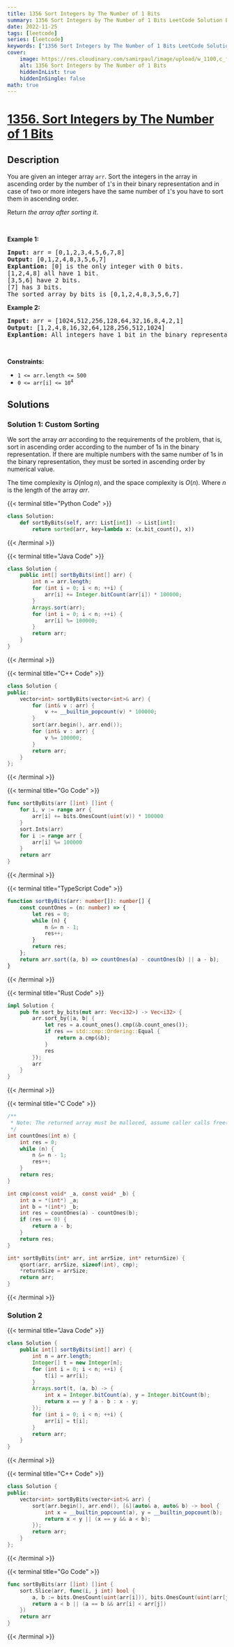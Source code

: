 ```yaml
---
title: 1356 Sort Integers by The Number of 1 Bits
summary: 1356 Sort Integers by The Number of 1 Bits LeetCode Solution Explained
date: 2022-11-25
tags: [leetcode]
series: [leetcode]
keywords: ["1356 Sort Integers by The Number of 1 Bits LeetCode Solution Explained in all languages", "1356 Sort Integers by The Number of 1 Bits", "LeetCode", "leetcode solution in Python3 C++ Java Go PHP Ruby Swift TypeScript Rust C# JavaScript C", "GeeksforGeeks", "InterviewBit", "Coding Ninjas", "HackerRank", "HackerEarth", "CodeChef", "TopCoder", "AlgoExpert", "freeCodeCamp", "Codeforces", "GitHub", "AtCoder", "Samir Paul"]
cover:
    image: https://res.cloudinary.com/samirpaul/image/upload/w_1100,c_fit,co_rgb:FFFFFF,l_text:Arial_75_bold:1356 Sort Integers by The Number of 1 Bits - Solution Explained/problem-solving.webp
    alt: 1356 Sort Integers by The Number of 1 Bits
    hiddenInList: true
    hiddenInSingle: false
math: true
---
```



# [1356. Sort Integers by The Number of 1 Bits](https://leetcode.com/problems/sort-integers-by-the-number-of-1-bits)


## Description

<p>You are given an integer array <code>arr</code>. Sort the integers in the array&nbsp;in ascending order by the number of <code>1</code>&#39;s&nbsp;in their binary representation and in case of two or more integers have the same number of <code>1</code>&#39;s you have to sort them in ascending order.</p>

<p>Return <em>the array after sorting it</em>.</p>

<p>&nbsp;</p>
<p><strong class="example">Example 1:</strong></p>

<pre>
<strong>Input:</strong> arr = [0,1,2,3,4,5,6,7,8]
<strong>Output:</strong> [0,1,2,4,8,3,5,6,7]
<strong>Explantion:</strong> [0] is the only integer with 0 bits.
[1,2,4,8] all have 1 bit.
[3,5,6] have 2 bits.
[7] has 3 bits.
The sorted array by bits is [0,1,2,4,8,3,5,6,7]
</pre>

<p><strong class="example">Example 2:</strong></p>

<pre>
<strong>Input:</strong> arr = [1024,512,256,128,64,32,16,8,4,2,1]
<strong>Output:</strong> [1,2,4,8,16,32,64,128,256,512,1024]
<strong>Explantion:</strong> All integers have 1 bit in the binary representation, you should just sort them in ascending order.
</pre>

<p>&nbsp;</p>
<p><strong>Constraints:</strong></p>

<ul>
	<li><code>1 &lt;= arr.length &lt;= 500</code></li>
	<li><code>0 &lt;= arr[i] &lt;= 10<sup>4</sup></code></li>
</ul>

## Solutions

### Solution 1: Custom Sorting

We sort the array $arr$ according to the requirements of the problem, that is, sort in ascending order according to the number of $1$s in the binary representation. If there are multiple numbers with the same number of $1$s in the binary representation, they must be sorted in ascending order by numerical value.

The time complexity is $O(n \log n)$, and the space complexity is $O(n)$. Where $n$ is the length of the array $arr$.

<!-- tabs:start -->

{{< terminal title="Python Code" >}}
```python
class Solution:
    def sortByBits(self, arr: List[int]) -> List[int]:
        return sorted(arr, key=lambda x: (x.bit_count(), x))
```
{{< /terminal >}}

{{< terminal title="Java Code" >}}
```java
class Solution {
    public int[] sortByBits(int[] arr) {
        int n = arr.length;
        for (int i = 0; i < n; ++i) {
            arr[i] += Integer.bitCount(arr[i]) * 100000;
        }
        Arrays.sort(arr);
        for (int i = 0; i < n; ++i) {
            arr[i] %= 100000;
        }
        return arr;
    }
}
```
{{< /terminal >}}

{{< terminal title="C++ Code" >}}
```cpp
class Solution {
public:
    vector<int> sortByBits(vector<int>& arr) {
        for (int& v : arr) {
            v += __builtin_popcount(v) * 100000;
        }
        sort(arr.begin(), arr.end());
        for (int& v : arr) {
            v %= 100000;
        }
        return arr;
    }
};
```
{{< /terminal >}}

{{< terminal title="Go Code" >}}
```go
func sortByBits(arr []int) []int {
	for i, v := range arr {
		arr[i] += bits.OnesCount(uint(v)) * 100000
	}
	sort.Ints(arr)
	for i := range arr {
		arr[i] %= 100000
	}
	return arr
}
```
{{< /terminal >}}

{{< terminal title="TypeScript Code" >}}
```ts
function sortByBits(arr: number[]): number[] {
    const countOnes = (n: number) => {
        let res = 0;
        while (n) {
            n &= n - 1;
            res++;
        }
        return res;
    };
    return arr.sort((a, b) => countOnes(a) - countOnes(b) || a - b);
}
```
{{< /terminal >}}

{{< terminal title="Rust Code" >}}
```rust
impl Solution {
    pub fn sort_by_bits(mut arr: Vec<i32>) -> Vec<i32> {
        arr.sort_by(|a, b| {
            let res = a.count_ones().cmp(&b.count_ones());
            if res == std::cmp::Ordering::Equal {
                return a.cmp(&b);
            }
            res
        });
        arr
    }
}
```
{{< /terminal >}}

{{< terminal title="C Code" >}}
```c
/**
 * Note: The returned array must be malloced, assume caller calls free().
 */
int countOnes(int n) {
    int res = 0;
    while (n) {
        n &= n - 1;
        res++;
    }
    return res;
}

int cmp(const void* _a, const void* _b) {
    int a = *(int*) _a;
    int b = *(int*) _b;
    int res = countOnes(a) - countOnes(b);
    if (res == 0) {
        return a - b;
    }
    return res;
}

int* sortByBits(int* arr, int arrSize, int* returnSize) {
    qsort(arr, arrSize, sizeof(int), cmp);
    *returnSize = arrSize;
    return arr;
}
```
{{< /terminal >}}

<!-- tabs:end -->

### Solution 2

<!-- tabs:start -->

{{< terminal title="Java Code" >}}
```java
class Solution {
    public int[] sortByBits(int[] arr) {
        int n = arr.length;
        Integer[] t = new Integer[n];
        for (int i = 0; i < n; ++i) {
            t[i] = arr[i];
        }
        Arrays.sort(t, (a, b) -> {
            int x = Integer.bitCount(a), y = Integer.bitCount(b);
            return x == y ? a - b : x - y;
        });
        for (int i = 0; i < n; ++i) {
            arr[i] = t[i];
        }
        return arr;
    }
}
```
{{< /terminal >}}

{{< terminal title="C++ Code" >}}
```cpp
class Solution {
public:
    vector<int> sortByBits(vector<int>& arr) {
        sort(arr.begin(), arr.end(), [&](auto& a, auto& b) -> bool {
            int x = __builtin_popcount(a), y = __builtin_popcount(b);
            return x < y || (x == y && a < b);
        });
        return arr;
    }
};
```
{{< /terminal >}}

{{< terminal title="Go Code" >}}
```go
func sortByBits(arr []int) []int {
	sort.Slice(arr, func(i, j int) bool {
		a, b := bits.OnesCount(uint(arr[i])), bits.OnesCount(uint(arr[j]))
		return a < b || (a == b && arr[i] < arr[j])
	})
	return arr
}
```
{{< /terminal >}}

<!-- tabs:end -->

<!-- end -->
